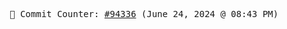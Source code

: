 <p align="center">
    <samp>
        📮 Commit Counter: <a href="https://github.com/Javascript-void0/Javascript-void0/commits/main">#94336</a> (June 24, 2024 @ 08:43 PM)
    </samp>
</p>